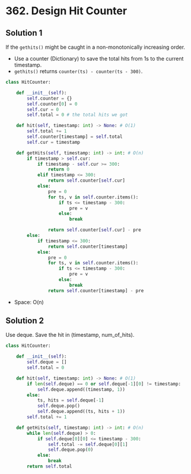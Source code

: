 # 362. Design Hit Counter

## Solution 1
If the `gethits()` might be caught in a non-monotonically increasing order.

* Use a counter (Dictionary) to save the total hits from 1s to the current timestamp.
* `gethits()` returns `counter(ts) - counter(ts - 300)`.

```python
class HitCounter:

    def __init__(self):
        self.counter = {}
        self.counter[0] = 0
        self.cur = 0
        self.total = 0 # the total hits we got

    def hit(self, timestamp: int) -> None: # O(1)
        self.total += 1
        self.counter[timestamp] = self.total
        self.cur = timestamp

    def getHits(self, timestamp: int) -> int: # O(n)
        if timestamp > self.cur:
            if timestamp - self.cur >= 300:
                return 0
            elif timestamp <= 300:
                return self.counter[self.cur]
            else:
                pre = 0
                for ts, v in self.counter.items():
                    if ts <= timestamp - 300:
                        pre = v
                    else:
                        break

                return self.counter[self.cur] - pre
        else:
            if timestamp <= 300:
                return self.counter[timestamp]
            else:
                pre = 0
                for ts, v in self.counter.items():
                    if ts <= timestamp - 300:
                        pre = v
                    else:
                        break
                return self.counter[timestamp] - pre
```
* Space: O(n)

## Solution 2

Use deque. Save the hit in (timestamp, num_of_hits).

```python
class HitCounter:

    def __init__(self):
        self.deque = []
        self.total = 0

    def hit(self, timestamp: int) -> None: # O(1)
        if len(self.deque) == 0 or self.deque[-1][0] != timestamp:
            self.deque.append((timestamp, 1))
        else:
            ts, hits = self.deque[-1]
            self.deque.pop()
            self.deque.append((ts, hits + 1))
        self.total += 1

    def getHits(self, timestamp: int) -> int: # O(n)
        while len(self.deque) > 0:
            if self.deque[0][0] <= timestamp - 300:
                self.total -= self.deque[0][1]
                self.deque.pop(0)
            else:
                break
        return self.total
```



